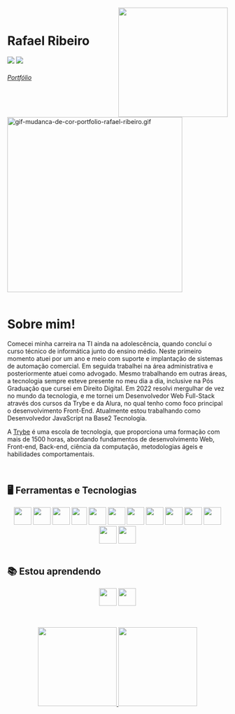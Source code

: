 <img align="right" width="250px" style="margin-top:-20px" src="https://i.ibb.co/ZLsCCJg/octocat-1665016434273.png">



<div dsplay="inline-block" target="_blank">
 
<h1 align="left">Rafael Ribeiro</h1>

<a href = "mailto:rafaelfelipe.r@hotmail.com" target="_blank"><img src="https://img.shields.io/badge/Gmail-D14836?style=for-the-badge&logo=gmail&logoColor=white" target="_blank"></a>
<a href="https://www.linkedin.com/in/rafaelfeliperibeiro/" target="blank"><img src="https://img.shields.io/badge/-LinkedIn-%230077B5?style=for-the-badge&logo=linkedin&logoColor=white" target="_blank"></a>

 <h6> <a href="https://rafaelribeiro96.github.io/" target="_blank">Portfólio</a>  </h6>
 <a href="https://rafaelribeiro96.github.io/" target="_blank"><img src="https://s9.gifyu.com/images/gif-mudanca-de-cor-portfolio-rafael-ribeiro.gif" alt="gif-mudanca-de-cor-portfolio-rafael-ribeiro.gif" border="0" width="400"/></a>
 
</div>



</br>

# Sobre mim! 

Comecei minha carreira na TI ainda na adolescência, quando concluí o curso técnico de informática junto do ensino médio. Neste primeiro momento atuei por um ano e meio com suporte e implantação de sistemas de automação comercial. Em seguida trabalhei na área administrativa e posteriormente atuei como advogado. Mesmo trabalhando em outras áreas, a tecnologia sempre esteve presente no meu dia a dia, inclusive na Pós Graduação que cursei em Direito Digital.  Em 2022 resolvi mergulhar de vez no mundo da tecnologia, e me tornei um Desenvolvedor Web Full-Stack através dos cursos da Trybe e da Alura, no qual tenho como foco principal o desenvolvimento Front-End. Atualmente estou trabalhando como Desenvolvedor JavaScript na Base2 Tecnologia.

A <a href="https://www.betrybe.com/" target="_blank">Trybe</a> é uma escola de tecnologia, que proporciona uma formação com mais de 1500 horas, abordando fundamentos de desenvolvimento Web, Front-end, Back-end, ciência da computação, metodologias ágeis e habilidades comportamentais.


</br>

## 🖥️ Ferramentas e Tecnologias

<div align="center">


<img src="https://cdn.jsdelivr.net/gh/devicons/devicon/icons/javascript/javascript-plain.svg" target="_blank" width="40" height="40"/>
<img src="https://cdn.jsdelivr.net/gh/devicons/devicon/icons/redux/redux-original.svg" width="40" height="40"/>     <img src="https://cdn.jsdelivr.net/gh/devicons/devicon/icons/react/react-original-wordmark.svg" width="40" height="40"/>   <img src="https://raw.githubusercontent.com/kristerkari/react-native-svg-transformer/HEAD/images/react-native-logo.png" width="35" height="40"/>  <img src="https://cdn.jsdelivr.net/gh/devicons/devicon/icons/html5/html5-plain-wordmark.svg" width="40" height="40"/>     <img src="https://cdn.jsdelivr.net/gh/devicons/devicon/icons/css3/css3-plain-wordmark.svg" width="40" height="40"/>     <img src="https://cdn.jsdelivr.net/gh/devicons/devicon/icons/github/github-original-wordmark.svg" width="40" height="40"/>     <img src="https://cdn.jsdelivr.net/gh/devicons/devicon/icons/git/git-original.svg" width="40" height="40"/>     <img src="https://cdn.jsdelivr.net/gh/devicons/devicon/icons/jest/jest-plain.svg" width="40" height="40"/>   <img src="https://cdn.jsdelivr.net/gh/devicons/devicon/icons/docker/docker-original.svg" width="40" height="40"/>   <img src="https://cdn.jsdelivr.net/gh/devicons/devicon/icons/mysql/mysql-original-wordmark.svg" width="40" height="40"/>              <img src="https://cdn.jsdelivr.net/gh/devicons/devicon/icons/nodejs/nodejs-original.svg" width="40" height="40"/>   <img src="https://cdn.jsdelivr.net/gh/devicons/devicon/icons/mongodb/mongodb-original-wordmark.svg" width="40" height="40"/>
</div>


</br>

## 📚 Estou aprendendo

<div align="center">
    <img src="https://cdn.jsdelivr.net/gh/devicons/devicon/icons/typescript/typescript-plain.svg" width="40" height="40"/>  <img src="https://cdn.jsdelivr.net/gh/devicons/devicon/icons/python/python-original-wordmark.svg" width="40" height="40"/>
 </div> 



</br>

##

<div align="center">
<a href="https://github.com/rafaelribeiro96" target="_blank">
<img height="180em" src="https://github-readme-stats-sigma-five.vercel.app/api/top-langs/?username=rafaelribeiro96&layout=compact"/>
<img height="180em" src="https://github-readme-stats-sigma-five.vercel.app/api?username=rafaelribeiro96&show_icons=true&theme=dracula&include_all_commits=true&count_private=true"/>
</div>


